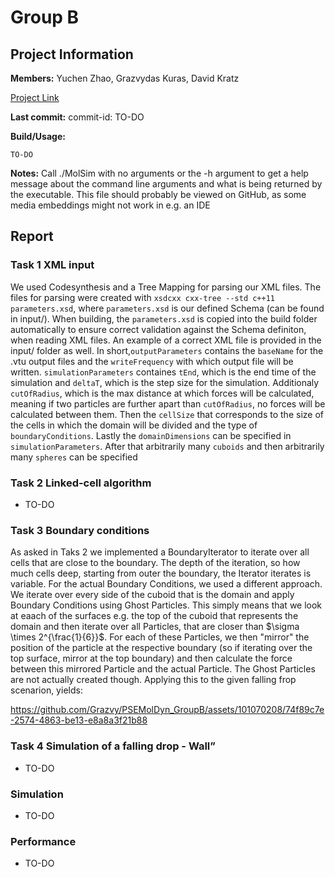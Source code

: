 # Group B
## Project Information

**Members:**
Yuchen Zhao,
Grazvydas Kuras,
David Kratz

[Project Link](https://github.com/Grazvy/PSEMolDyn_GroupB)

**Last commit:** commit-id: TO-DO

**Build/Usage:**
```
TO-DO
```

**Notes:**
Call ./MolSim with no arguments or the -h argument to get a help message about the
command line arguments and what is being returned by the executable. This file should probably be viewed on GitHub, as some media embeddings might not work in e.g. an IDE

## Report
### Task 1 XML input
We used Codesynthesis and a Tree Mapping for parsing our XML files. The files for parsing were created with `xsdcxx cxx-tree --std c++11 parameters.xsd`, where `parameters.xsd` is our defined Schema (can be found in input/). When building, the `parameters.xsd` is copied into the build folder automatically to ensure correct validation against the Schema definiton, when reading XML files. An example of a correct XML file is provided in the input/ folder as well. In short,`outputParameters` contains the `baseName` for the .vtu output files and the `writeFrequency` with which output file will be written. `simulationParameters` containes `tEnd`, which is the end time of the simulation and `deltaT`, which is the step size for the simulation. Additionaly `cutOfRadius`, which is the max distance at which forces will be calculated, meaning if two particles are further apart than `cutOfRadius`, no forces will be calculated between them. Then the `cellSize` that corresponds to the size of the cells in which the domain will be divided and the type of `boundaryConditions`. Lastly the `domainDimensions` can be specified in `simulationParameters`. After that arbitrarily many `cuboids` and then arbitrarily many `spheres` can be specified

### Task 2 Linked-cell algorithm
- TO-DO

### Task 3 Boundary conditions
As asked in Taks 2 we implemented a BoundaryIterator to iterate over all cells that are close to the boundary. The depth of the iteration, so how much cells deep, starting from outer the boundary, the Iterator iterates is variable. For the actual Boundary Conditions, we used a different approach. We iterate over every side of the cuboid that is the domain and apply Boundary Conditions using Ghost Particles. This simply means that we look at eaach of the surfaces e.g. the top of the cuboid that represents the domain and then iterate over all Particles, that are closer than $\sigma \times 2^{\frac{1}{6}}$. For each of these Particles, we then "mirror" the position of the particle at the respective boundary (so if iterating over the top surface, mirror at the top boundary) and then calculate the force between this mirrored Particle and the actual Particle. The Ghost Particles are not actually created though.  Applying this to the given falling frop scenarion, yields:


https://github.com/Grazvy/PSEMolDyn_GroupB/assets/101070208/74f89c7e-2574-4863-be13-e8a8a3f21b88



### Task 4 Simulation of a falling drop - Wall”
- TO-DO

### Simulation
- TO-DO

### Performance
- TO-DO
















